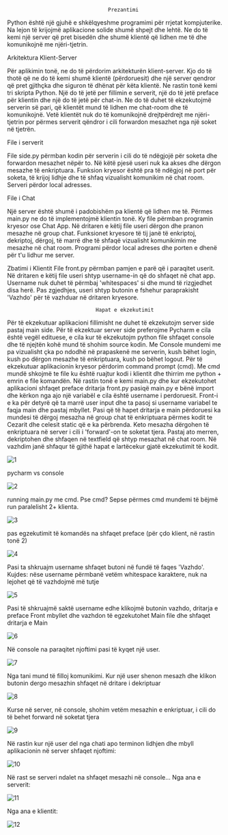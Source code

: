                                       
                                     Prezantimi
                                     
                                     
Python është një gjuhë e shkëlqyeshme programimi për rrjetat kompjuterike. Na lejon të krijojmë aplikacione solide shumë shpejt dhe lehtë. Ne do të kemi një server që pret bisedën dhe shumë klientë që lidhen me të dhe komunikojnë me njëri-tjetrin. 


Arkitektura Klient-Server

Për aplikimin tonë, ne do të përdorim arkitekturën klient-server. Kjo do të thotë që ne do të kemi shumë klientë (përdoruesit) dhe një server qendror që pret gjithçka dhe siguron të dhënat për këta klientë.
Ne rastin tonë kemi tri skripta Python. Një do të jetë per fillimin e serverit, një do të jetë preface për klientin dhe një do të jetë për chat-in. Ne do të duhet të ekzekutojmë serverin së pari, që klientët mund të lidhen me chat-room dhe të komunikojnë. Vetë klientët nuk do të komunikojnë drejtpërdrejt me njëri-tjetrin por përmes serverit qëndror i cili forwardon mesazhet nga një soket në tjetrën.


File i serverit

File side.py përmban kodin për serverin i cili do të ndëgjojë për soketa dhe forwardon mesazhet nëpër to. Në këtë pjesë useri nuk ka akses dhe dërgon mesazhe të enkriptuara. Funksion kryesor është pra të ndëgjoj në port për soketa, të krijoj lidhje dhe të shfaq vizualisht komunikim në chat room. Serveri përdor local adresses.

File i Chat

Një server është shumë i padobishëm pa klientë që lidhen me të. Përmes main.py ne do të implementojmë klientin tonë.
Ky file përmban programin kryesor ose Chat App. Në dritaren e këtij file useri dërgon dhe pranon mesazhe në group chat. Funksionet kryesore të tij janë të enkriptoj, dekriptoj, dërgoj, të marrë dhe të shfaqë vizualisht komunikimin me mesazhe në chat room. Programi përdor local adreses dhe porten e dhenë për t'u lidhur me server.

Zbatimi i Klientit
File front.py përmban pamjen e parë që i paraqitet userit. Në dritaren e këtij file useri shtyp username-in që do shfaqet në chat app. Username nuk duhet të përmbaj 'whitespaces' si dhe mund të rizgjedhet disa herë. Pas zgjedhjes, useri shtyp butonin e fshehur paraprakisht 'Vazhdo' për të vazhduar në dritaren kryesore.
                                 
                                 Hapat e ekzekutimit


Për të ekzekutuar aplikacioni fillimisht ne duhet të ekzekutojm server side pastaj main side. Për të ekzektuar server side preferojme Pycharm e cila është vegël edituese, e cila kur të ekzekutojm python file shfaqet console dhe të njejtën kohë mund të shohim source kodin. Me Console mundemi me pa vizualisht çka po ndodhë në prapaskenë me serverin, kush bëhet login, kush po dërgon mesazhe të enkriptuara, kush po bëhet logout. Për të ekzekutuar aplikacionin kryesor përdorim command prompt (cmd). Me cmd mundë shkojmë te file ku është ruajtur kodi i klientit dhe thirrim me python + emrin e file komandën. Në rastin tonë e kemi main.py dhe kur ekzekutohet aplikacioni shfaqet preface dritarja front.py pasiqë main.py e bënë import dhe kërkon nga ajo një variabël e cila është username i perdoruesit. Front-i e ka për detyrë  që ta marrë user input dhe ta pasoj si username variabel te faqja main dhe pastaj mbyllet. Pasi që të hapet dritarja e main përdoruesi ka mundesi të dërgoj mesazha në group chat të enkriptuara përmes kodit te Cezarit dhe celesit static që e ka përbrenda. Keto mesazha dërgohen të enkriptuara në server i cili i 'forward'-on te soketat tjera. Pastaj ato merren, dekriptohen dhe shfaqen në textfield që shtyp mesazhat në chat room. Në vazhdim janë shfaqur të gjithë hapat e lartëcekur gjatë  ekzekutimit të kodit.




![1](https://user-images.githubusercontent.com/58037389/107862583-e6e16380-6e4d-11eb-897b-52680fd64efa.png)


pycharm vs console


![2](https://user-images.githubusercontent.com/58037389/107862652-64a56f00-6e4e-11eb-9e25-a547ecadc045.png)

running main.py me cmd. 
Pse cmd? 
Sepse përmes cmd mundemi të bëjmë run paralelisht 2+ klienta.


![3](https://user-images.githubusercontent.com/58037389/107862654-67a05f80-6e4e-11eb-8e4d-8dd28d19dfc5.png)



pas egzekutimit të komandës na shfaqet preface (për çdo klient, në rastin tonë 2)  



![4](https://user-images.githubusercontent.com/58037389/107862657-6e2ed700-6e4e-11eb-92ff-26d41bcd60e7.png)


Pasi ta  shkruajm  username shfaqet butoni në fundë të faqes 'Vazhdo'.
Kujdes: nëse username përmbanë vetëm whitespace karaktere, nuk na lejohet që të vazhdojmë më tutje


![5](https://user-images.githubusercontent.com/58037389/107862659-6ff89a80-6e4e-11eb-8dec-a7723041ac15.png)



Pasi të shkruajmë saktë username edhe klikojmë butonin vazhdo, dritarja e preface Front mbyllet dhe vazhdon të egzekutohet Main file dhe shfaqet dritarja e Main



![6](https://user-images.githubusercontent.com/58037389/107862662-71c25e00-6e4e-11eb-9515-ef95ef3645de.png)



Në console na paraqitet njoftimi pasi të kyqet një user.



![7](https://user-images.githubusercontent.com/58037389/107862665-7555e500-6e4e-11eb-8b8c-3b194335ea41.png)



Nga tani mund të filloj komunikimi. Kur një user shenon mesazh dhe klikon butonin dergo mesazhin shfaqet në dritare i dekriptuar




![8](https://user-images.githubusercontent.com/58037389/107862666-771fa880-6e4e-11eb-8a2b-feee5cb4c164.png)



Kurse në server, në console, shohim vetëm mesazhin e enkriptuar, i cili do të behet forward në soketat tjera



![9](https://user-images.githubusercontent.com/58037389/107862669-79820280-6e4e-11eb-9274-df741516d775.png)




Në rastin kur një user del nga chati apo terminon lidhjen dhe mbyll aplikacionin në server shfaqet njoftimi:




![10](https://user-images.githubusercontent.com/58037389/107862670-7b4bc600-6e4e-11eb-866a-96114696ea47.png)




Në rast se serveri ndalet na shfaqet mesazhi në console...
Nga ana e serverit:




![11](https://user-images.githubusercontent.com/58037389/107862673-7e46b680-6e4e-11eb-833c-c8039083968b.png)




Nga ana e klientit:




![12](https://user-images.githubusercontent.com/58037389/107862674-8141a700-6e4e-11eb-9508-ca5c419eebdb.png)



